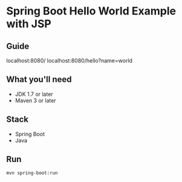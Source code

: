 # Spring Boot Hello World Example with JSP

## Guide
localhost:8080/
localhost:8080/hello?name=world

## What you'll need
- JDK 1.7 or later
- Maven 3 or later

## Stack
- Spring Boot
- Java

## Run
`mvn spring-boot:run`
